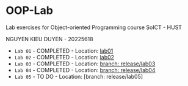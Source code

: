 # OOP-Lab

Lab exercises for Object-oriented Programming course SoICT - HUST  

NGUYEN KIEU DUYEN - 20225618  

- `Lab 01` - COMPLETED - Location: [lab01](https://github.com/NKDuyennn/OOP-Lab/tree/nkduyen/OtherProject/src/hust/soict/hedspi/lab01)
- `Lab 02` - COMPLETED - Location: [lab02](https://github.com/NKDuyennn/OOP-Lab/tree/nkduyen/OtherProject/Lab2)
- `Lab 03` - COMPLETED - Location: [branch: release/lab03](https://github.com/NKDuyennn/OOP-Lab/tree/release/lab03)
- `Lab 04` - COMPLETED - Location: [branch: release/lab04](https://github.com/NKDuyennn/OOP-Lab/tree/release/lab04)
- `Lab 05` - TO DO - Location: [branch: release/lab05]
